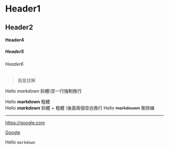 # Header1
## Header2 

#### Header4
##### Header5
###### Header6

> 我是註解

Hello *markdown* 斜體\\空一行強制換行

Hello **markdown** 粗體  
Hello ***markdown*** 斜體 + 粗體  \\後面兩個空白換行
Hello ~~markdouwn~~ 刪除線

---

<https://google.com>

[Google](https:google.com)


Hello `markdown`